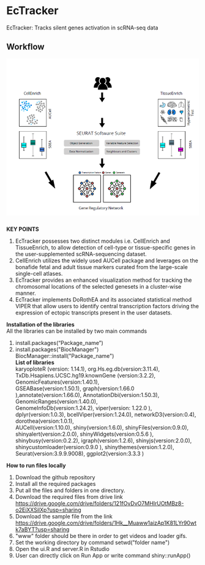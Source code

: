 # EcTracker
EcTracker: Tracks silent genes activation in scRNA-seq data
## Workflow
<img src="main/www/workflow.PNG"> <br/>
###
**KEY POINTS**<br/> 
1. EcTracker possesses two distinct modules i.e. CellEnrich and TissueEnrich, to allow detection of cell-type or tissue-specific genes in the user-supplemented scRNA-sequencing dataset.
2. CellEnrich utilizes the widely used AUCell package and leverages on the bonafide fetal and adult tissue markers curated from the large-scale single-cell atlases.
3. EcTracker provides an enhanced visualization method for tracking the chromosomal locations of the selected genesets in a cluster-wise manner. 
4. EcTracker implements DoRothEA and its associated statistical method VIPER that allow users to identify central transcription factors driving the expression of ectopic transcripts present in the user datasets.

**Installation of the libraries** <br/>
All the libraries can be installed by two main commands <br/>
1. install.packages(“Package_name”) <br/>
2. install.packages("BiocManager") <br/>
   BiocManager::install("Package_name")<br/>
**List of libraries**<br/>
karyoploteR (version: 1.14.1), org.Hs.eg.db(version:3.11.4), TxDb.Hsapiens.UCSC.hg19.knownGene (version:3.2.2), GenomicFeatures(version:1.40.1),<br/>                 GSEABase(version:1.50.1), graph(version:1.66.0 ),annotate(version:1.66.0), AnnotationDbi(version:1.50.3), GenomicRanges(version:1.40.0),<br/>                    GenomeInfoDb(version:1.24.2), viper(version: 1.22.0 ), dplyr(version:1.0.3), bcellViper(version:1.24.0), networkD3(version:0.4), dorothea(version:1.0.1),<br/>                    AUCell(version:1.10.0),  shiny(version:1.6.0), shinyFiles(version:0.9.0), shinyalert(version:2.0.0), shinyWidgets(version:0.5.6 ),<br/>                                           shinybusy(version:0.2.2), igraph(version:1.2.6), shinyjs(version:2.0.0), shinycustomloader(version:0.9.0 ), shinythemes(version:1.2.0),<br/>                      Seurat(version:3.9.9.9008), ggplot2(version:3.3.3 )<br/>                                                     


**How to run files locally** <br/>

1. Download the github repository <br/>
2. Install all the required packages <br/>
3. Put all the files and folders in one directory.<br/>
4. Download the required files from drive link <br/> https://drive.google.com/drive/folders/121fOvDvO7MHIrUOtMBz8-o2EiXXSilXp?usp=sharing <br/>
5. Download the sample file from the link https://drive.google.com/drive/folders/1Hk__Muaww1aizAp1K81LYr90wtk7aBYT?usp=sharing <br/>
6. "www" folder should be there in order to get videos and loader gifs. <br/>
7. Set the working directory by command setwd("folder name") <br/>
8. Open the ui.R and server.R in Rstudio <br/>
9. User can directly click on Run App or write command shiny::runApp()

